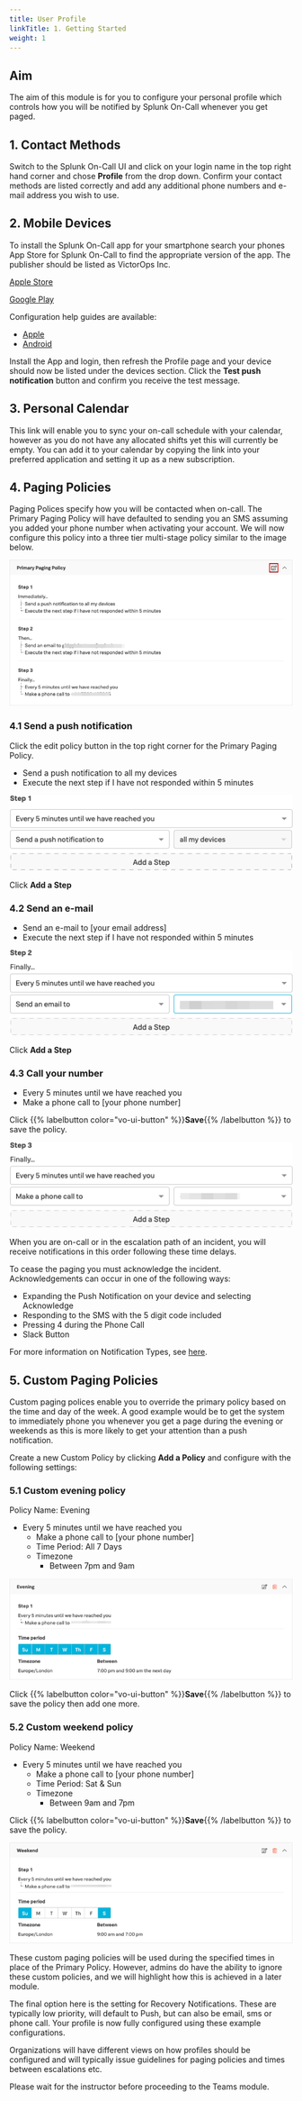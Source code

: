 ```yaml
---
title: User Profile
linkTitle: 1. Getting Started
weight: 1
---
```


## Aim

The aim of this module is for you to configure your personal profile which controls how you will be notified by Splunk On-Call whenever you get paged.

## 1. Contact Methods

Switch to the Splunk On-Call UI and click on your login name in the top right hand corner and chose **Profile** from the drop down. Confirm your contact methods are listed correctly and add any additional phone numbers and e-mail address you wish to use.

## 2. Mobile Devices

To install the Splunk On-Call app for your smartphone search your phones App Store for Splunk On-Call to find the appropriate version of the app. The publisher should be listed as VictorOps Inc.

[Apple Store](https://apps.apple.com/us/app/victorops/id696974262)

[Google Play](https://play.google.com/store/apps/details?id=com.victorops.androidclient&hl=en)

Configuration help guides are available:

* [Apple](https://help.victorops.com/knowledge-base/ios-application/)
* [Android](https://help.victorops.com/knowledge-base/android-devices-victorops/)

Install the App and login, then refresh the Profile page and your device should now be listed under the devices section. Click the **Test push notification** button and confirm you receive the test message.

## 3. Personal Calendar

This link will enable you to sync your on-call schedule with your calendar, however as you do not have any allocated shifts yet this will currently be empty. You can add it to your calendar by copying the link into your preferred application and setting it up as a new subscription.

## 4. Paging Policies

Paging Polices specify how you will be contacted when on-call. The Primary Paging Policy will have defaulted to sending you an SMS assuming you added your phone number when activating your account. We will now configure this policy into a three tier multi-stage policy similar to the image below.

![Paging Policy](../images/primary-paging-policy.png)

### 4.1 Send a push notification

Click the edit policy button in the top right corner for the Primary Paging Policy.

* Send a push notification to all my devices
* Execute the next step if I have not responded within 5 minutes

![Step 1](../images/pri-page-step1.png)

Click **Add a Step**

### 4.2 Send an e-mail

* Send an e-mail to [your email address]
* Execute the next step if I have not responded within 5 minutes

![Step 2](../images/pri-page-step2.png)

Click **Add a Step**

### 4.3 Call your number

* Every 5 minutes until we have reached you
* Make a phone call to [your phone number]

Click {{% labelbutton color="vo-ui-button" %}}**Save**{{% /labelbutton %}} to save the policy.

![Step 3](../images/pri-page-step3.png)

When you are on-call or in the escalation path of an incident, you will receive notifications in this order following these time delays.

To cease the paging you must acknowledge the incident. Acknowledgements can occur in one of the following ways:

* Expanding the Push Notification on your device and selecting Acknowledge
* Responding to the SMS with the 5 digit code included
* Pressing 4 during the Phone Call
* Slack Button

For more information on Notification Types, see [here](https://help.victorops.com/knowledge-base/notification-types/).

## 5. Custom Paging Policies

Custom paging polices enable you to override the primary policy based on the time and day of the week. A good example would be to get the system to immediately phone you whenever you get a page during the evening or weekends as this is more likely to get your attention than a push notification.

Create a new Custom Policy by clicking **Add a Policy** and configure with the following settings:

### 5.1 Custom evening policy

Policy Name: Evening

* Every 5 minutes until we have reached you
  * Make a phone call to [your phone number]
  * Time Period: All 7 Days
  * Timezone
    * Between 7pm and 9am

![Evening](../images/evening.png)

Click {{% labelbutton color="vo-ui-button" %}}**Save**{{% /labelbutton %}} to save the policy then add one more.

### 5.2 Custom weekend policy

Policy Name: Weekend

* Every 5 minutes until we have reached you
  * Make a phone call to [your phone number]
  * Time Period: Sat & Sun
  * Timezone
    * Between 9am and 7pm

Click {{% labelbutton color="vo-ui-button" %}}**Save**{{% /labelbutton %}} to save the policy.

![Weekends](../images/weekends.png)

These custom paging policies will be used during the specified times in place of the Primary Policy. However, admins do have the ability to ignore these custom policies, and we will highlight how this is achieved in a later module.

The final option here is the setting for Recovery Notifications. These are typically low priority, will default to Push, but can also be email, sms or phone call. Your profile is now fully configured using these example configurations.

Organizations will have different views on how profiles should be configured and will typically issue guidelines for paging policies and times between escalations etc.

Please wait for the instructor before proceeding to the Teams module.

